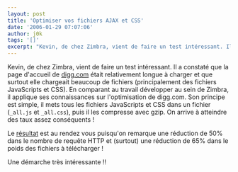 ```yaml
---
layout: post
title: 'Optimiser vos fichiers AJAX et CSS'
date: '2006-01-29 07:07:06'
author: j0k
tags: '[]'
excerpt: "Kevin, de chez Zimbra, vient de faire un test intéressant. Il a constaté que la page d'accueil de [digg.com](http://digg.com/) était relativement longue à charger et que surtout elle chargeait beaucoup de fichiers (principalement des fichiers JavaScripts et CSS).     \nEn comparant au travail développer au sein de Zimbra, il applique ses connaissances sur      …"
---
```


Kevin, de chez Zimbra, vient de faire un test intéressant. Il a constaté que la page d'accueil de [digg.com](http://digg.com/) était relativement longue à charger et que surtout elle chargeait beaucoup de fichiers (principalement des fichiers JavaScripts et CSS).
En comparant au travail développer au sein de Zimbra, il applique ses connaissances sur l'optimisation de digg.com.   Son principe est simple, il mets tous les fichiers JavaScripts et CSS dans un fichier (`_all.js` et `_all.css`), puis il les compresse avec gzip. On arrive à atteindre des taux assez conséquents !

Le [résultat](http://www.zimbra.com/blog/archives/2006/01/zimbra_ajax_css_digg.html) est au rendez vous puisqu'on remarque une réduction de 50% dans le nombre de requête HTTP et (surtout) une réduction de 65% dans le poids des fichiers à télécharger !

Une démarche très intéressante !!
